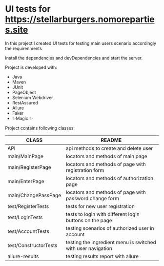 # UI tests for https://stellarburgers.nomoreparties.site

In this project I created UI tests for testing main users scenario accordingly the requirenments 

Install the dependencies and devDependencies and start the server.


Project is developed with:

- Java
- Maven
- JUnit
- PageObject
- Selenium Webdriver
- RestAssured
- Allure
- Faker
- ✨Magic ✨


Project contains following classes:

| CLASS | README |
| ------ | ------ |
| API | api methods to create and delete user |
| main/MainPage | locators and methods of main page |
| main/RegisterPage | locators and methods of page with registration form |
| main/EnterPage | locators and methods of authorization page |
| main/ChangePassPage | locators and methods of page with password change form |
| test/RegisterTests | tests for new user registration |
| test/LoginTests | tests to login with different login buttons on the page |
| test/AccountTests | testing scenarios of authorized user in account |
| test/ConstructorTests | testing the ingredient menu is switched with user navigation |
| allure-results | testing results report with allure |
